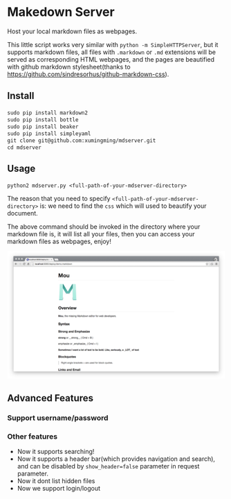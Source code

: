 # Makedown Server

Host your local markdown files as webpages.

This little script works very similar with `python -m SimpleHTTPServer`, but it supports markdown files, all files with `.markdown` or `.md` extensions will be served as corresponding HTML webpages, and the pages are beautified with github markdown stylesheet(thanks to https://github.com/sindresorhus/github-markdown-css).

## Install

    sudo pip install markdown2
    sudo pip install bottle
	sudo pip install beaker
	sudo pip install simpleyaml
	git clone git@github.com:xumingming/mdserver.git
	cd mdserver

## Usage

    python2 mdserver.py <full-path-of-your-mdserver-directory>

The reason that you need to specify `<full-path-of-your-mdserver-directory>` is: we need to find the `css` which will used to beautify your document.

The above command should be invoked in the directory where your markdown file is, it will list all your files, then you can access your markdown files as webpages, enjoy!

![snapshot](snapshot.png)

## Advanced Features

### Support username/password

### Other features

* Now it supports searching!
* Now it supports a header bar(which provides navigation and search), and can be disabled by `show_header=false` parameter in request parameter.
* Now it dont list hidden files
* Now we support login/logout
